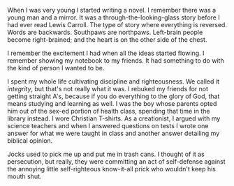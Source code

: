When I was very young I started writing a novel. I remember there was a young man and a mirror. It was a through-the-looking-glass story before I had ever read Lewis Carroll. The type of story where everything is reversed. Words are backwards. Southpaws are northpaws. Left-brain people become right-brained; and the heart is on the other side of the chest.

I remember the excitement I had when all the ideas started flowing. I remember showing my notebook to my friends. It had something to do with the kind of person I wanted to be.

I spent my whole life cultivating discipline and righteousness. We called it _integrity_, but that's not really what it was. I rebuked my friends for not getting straight A's, because if you do everything to the glory of God, that means studying and learning as well. I was the boy whose parents opted him out of the sex-ed portion of health class, spending that time in the library instead. I wore Christian T-shirts. As a creationist, I argued with my science teachers and when I answered questions on tests I wrote one answer for what we were taught in class and another answer detailing my biblical opinion.

Jocks used to pick me up and put me in trash cans. I thought of it as persecution, but really, they were committing an act of self-defense against the annoying little self-righteous know-it-all prick who wouldn't keep his mouth shut.
